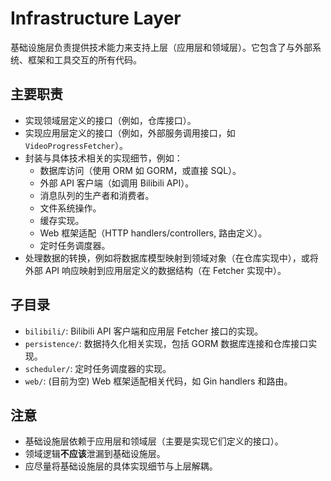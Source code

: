 # Infrastructure Layer

基础设施层负责提供技术能力来支持上层（应用层和领域层）。它包含了与外部系统、框架和工具交互的所有代码。

## 主要职责

*   实现领域层定义的接口（例如，仓库接口）。
*   实现应用层定义的接口（例如，外部服务调用接口，如 `VideoProgressFetcher`）。
*   封装与具体技术相关的实现细节，例如：
    *   数据库访问（使用 ORM 如 GORM，或直接 SQL）。
    *   外部 API 客户端（如调用 Bilibili API）。
    *   消息队列的生产者和消费者。
    *   文件系统操作。
    *   缓存实现。
    *   Web 框架适配（HTTP handlers/controllers, 路由定义）。
    *   定时任务调度器。
*   处理数据的转换，例如将数据库模型映射到领域对象（在仓库实现中），或将外部 API 响应映射到应用层定义的数据结构（在 Fetcher 实现中）。

## 子目录

*   `bilibili/`: Bilibili API 客户端和应用层 Fetcher 接口的实现。
*   `persistence/`: 数据持久化相关实现，包括 GORM 数据库连接和仓库接口实现。
*   `scheduler/`: 定时任务调度器的实现。
*   `web/`: (目前为空) Web 框架适配相关代码，如 Gin handlers 和路由。

## 注意

*   基础设施层依赖于应用层和领域层（主要是实现它们定义的接口）。
*   领域逻辑**不应该**泄漏到基础设施层。
*   应尽量将基础设施层的具体实现细节与上层解耦。 